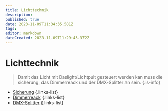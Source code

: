 ```yaml
---
title: Lichttechnik
description: 
published: true
date: 2023-11-09T11:34:35.581Z
tags: 
editor: markdown
dateCreated: 2023-11-09T11:29:43.372Z
---
```


# Lichttechnik
>  Damit das Licht mit Daslight/Lichtpult gesteuert werden kan muss die sicherung, das Dimmerreack und der DMX-Splitter an sein.
{.is-info}
- [Sicherung](/aula/lichttechnik_aula/sicherung)
{.links-list}
- [Dimmerreack](/aula/lichttechnik_aula/dimmerreack)
{.links-list}
- [DMX-Splitter](/aula/lichttechnik_aula/dmx-splitter)
{.links-list}